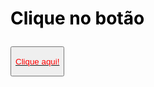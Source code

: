 <!DOCTYPE html>
<html lang="en">
<head>
    <meta charset="UTF-8">
    <meta name="viewport" content="width=device-width, initial-scale=1.0"> <title>Clique Aqui!</title>

</head>
<body>
 <h1> <p style = color:black;> Clique no botão </h1>
<button> <a href = 'https://www.youtube.com/watch?v=B4FU3NFRTDw&t=1005s' target = 'blank'> <p style = color:red;> Clique aqui! </button>
</body>
</html>
